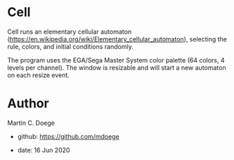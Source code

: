 # Cell

Cell runs an elementary cellular automaton (https://en.wikipedia.org/wiki/Elementary_cellular_automaton), selecting the rule, colors, and initial conditions randomly.

The program uses the EGA/Sega Master System color palette (64 colors, 4 levels per channel). The window is resizable and will start a new automaton on each resize event.

# Author

Martin C. Doege

+ github: https://github.com/mdoege

+ date: 16 Jun 2020
